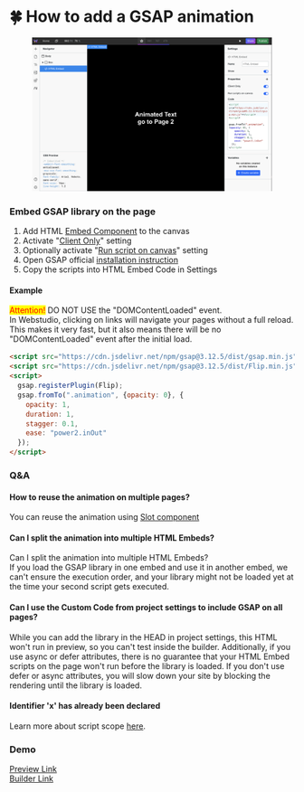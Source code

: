 # 🍀 How to add a GSAP animation

<figure><img src="../../.gitbook/assets/Screenshot 2024-03-30 at 17.29.27.png" alt=""><figcaption></figcaption></figure>

### Embed GSAP library on the page

1. Add HTML [Embed Component](../core-components/html-embed.md) to the canvas
2. Activate "[Client Only](../core-components/html-embed.md#client-only)" setting
3. Optionally activate "[Run script on canvas](../core-components/html-embed.md#run-script-on-canvas)" setting
4. Open GSAP official [installation instruction](https://gsap.com/docs/v3/Installation)&#x20;
5. Copy the scripts into HTML Embed Code in Settings

#### Example

<mark style="color:red;">Attention!</mark> DO NOT USE the "DOMContentLoaded" event. \
In Webstudio, clicking on links will navigate your pages without a full reload. This makes it very fast, but it also means there will be no "DOMContentLoaded" event after the initial load.

```html
<script src="https://cdn.jsdelivr.net/npm/gsap@3.12.5/dist/gsap.min.js"></script>
<script src="https://cdn.jsdelivr.net/npm/gsap@3.12.5/dist/Flip.min.js"></script>
<script>
  gsap.registerPlugin(Flip);
  gsap.fromTo(".animation", {opacity: 0}, {
    opacity: 1, 
    duration: 1, 
    stagger: 0.1, 
    ease: "power2.inOut"
  });  
</script>
```

### Q\&A

#### How to reuse the animation on multiple pages?

You can reuse the animation using [Slot component](../core-components/html-embed.md#how-to-reuse-your-custom-code-across-multiple-web-pages)

#### Can I split the animation into multiple HTML Embeds?&#x20;

Can I split the animation into multiple HTML Embeds? \
If you load the GSAP library in one embed and use it in another embed, we can't ensure the execution order, and your library might not be loaded yet at the time your second script gets executed.

#### Can I use the Custom Code from project settings to include GSAP on all pages?&#x20;

While you can add the library in the HEAD in project settings, this HTML won't run in preview, so you can't test inside the builder. Additionally, if you use async or defer attributes, there is no guarantee that your HTML Embed scripts on the page won't run before the library is loaded. If you don't use defer or async attributes, you will slow down your site by blocking the rendering until the library is loaded.

#### Identifier 'x' has already been declared

Learn more about script scope [here](../core-components/html-embed.md#avoid-creating-global-variables).

### Demo

[Preview Link](https://simple-gsap-demo.wstd.io/)\
[Builder Link](https://apps.webstudio.is/builder/623cdb40-24bb-4809-a610-145b6eefcf21?authToken=d0544921-f4bb-4697-a0d8-2efd2a0c4a11\&mode=preview)
